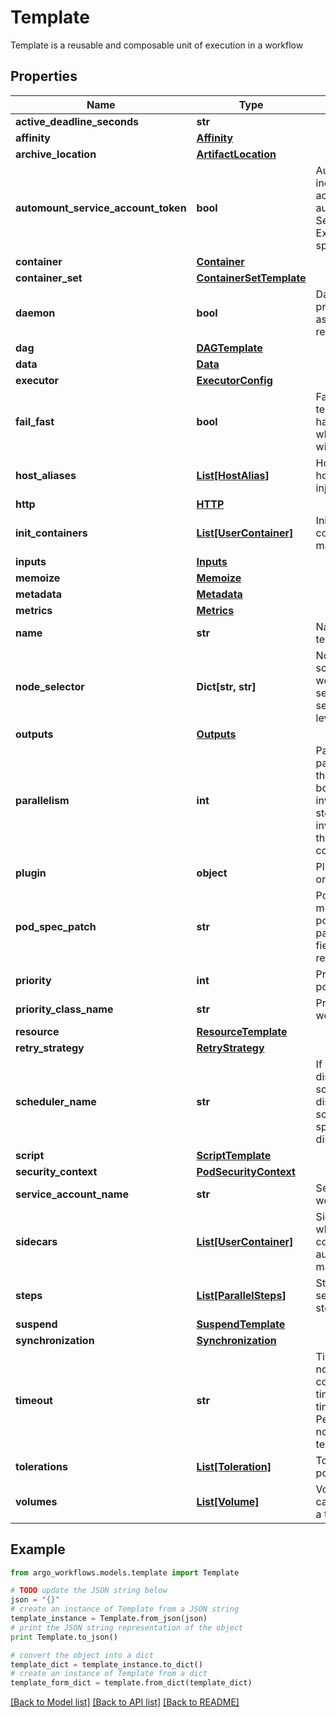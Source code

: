# Template

Template is a reusable and composable unit of execution in a workflow

## Properties

Name | Type | Description | Notes
------------ | ------------- | ------------- | -------------
**active_deadline_seconds** | **str** |  | [optional] 
**affinity** | [**Affinity**](Affinity.md) |  | [optional] 
**archive_location** | [**ArtifactLocation**](ArtifactLocation.md) |  | [optional] 
**automount_service_account_token** | **bool** | AutomountServiceAccountToken indicates whether a service account token should be automatically mounted in pods. ServiceAccountName of ExecutorConfig must be specified if this value is false. | [optional] 
**container** | [**Container**](Container.md) |  | [optional] 
**container_set** | [**ContainerSetTemplate**](ContainerSetTemplate.md) |  | [optional] 
**daemon** | **bool** | Daemon will allow a workflow to proceed to the next step so long as the container reaches readiness | [optional] 
**dag** | [**DAGTemplate**](DAGTemplate.md) |  | [optional] 
**data** | [**Data**](Data.md) |  | [optional] 
**executor** | [**ExecutorConfig**](ExecutorConfig.md) |  | [optional] 
**fail_fast** | **bool** | FailFast, if specified, will fail this template if any of its child pods has failed. This is useful for when this template is expanded with &#x60;withItems&#x60;, etc. | [optional] 
**host_aliases** | [**List[HostAlias]**](HostAlias.md) | HostAliases is an optional list of hosts and IPs that will be injected into the pod spec | [optional] 
**http** | [**HTTP**](HTTP.md) |  | [optional] 
**init_containers** | [**List[UserContainer]**](UserContainer.md) | InitContainers is a list of containers which run before the main container. | [optional] 
**inputs** | [**Inputs**](Inputs.md) |  | [optional] 
**memoize** | [**Memoize**](Memoize.md) |  | [optional] 
**metadata** | [**Metadata**](Metadata.md) |  | [optional] 
**metrics** | [**Metrics**](Metrics.md) |  | [optional] 
**name** | **str** | Name is the name of the template | [optional] 
**node_selector** | **Dict[str, str]** | NodeSelector is a selector to schedule this step of the workflow to be run on the selected node(s). Overrides the selector set at the workflow level. | [optional] 
**outputs** | [**Outputs**](Outputs.md) |  | [optional] 
**parallelism** | **int** | Parallelism limits the max total parallel pods that can execute at the same time within the boundaries of this template invocation. If additional steps/dag templates are invoked, the pods created by those templates will not be counted towards this total. | [optional] 
**plugin** | **object** | Plugin is an Object with exactly one key | [optional] 
**pod_spec_patch** | **str** | PodSpecPatch holds strategic merge patch to apply against the pod spec. Allows parameterization of container fields which are not strings (e.g. resource limits). | [optional] 
**priority** | **int** | Priority to apply to workflow pods. | [optional] 
**priority_class_name** | **str** | PriorityClassName to apply to workflow pods. | [optional] 
**resource** | [**ResourceTemplate**](ResourceTemplate.md) |  | [optional] 
**retry_strategy** | [**RetryStrategy**](RetryStrategy.md) |  | [optional] 
**scheduler_name** | **str** | If specified, the pod will be dispatched by specified scheduler. Or it will be dispatched by workflow scope scheduler if specified. If neither specified, the pod will be dispatched by default scheduler. | [optional] 
**script** | [**ScriptTemplate**](ScriptTemplate.md) |  | [optional] 
**security_context** | [**PodSecurityContext**](PodSecurityContext.md) |  | [optional] 
**service_account_name** | **str** | ServiceAccountName to apply to workflow pods | [optional] 
**sidecars** | [**List[UserContainer]**](UserContainer.md) | Sidecars is a list of containers which run alongside the main container Sidecars are automatically killed when the main container completes | [optional] 
**steps** | [**List[ParallelSteps]**](ParallelSteps.md) | Steps define a series of sequential/parallel workflow steps | [optional] 
**suspend** | [**SuspendTemplate**](SuspendTemplate.md) |  | [optional] 
**synchronization** | [**Synchronization**](Synchronization.md) |  | [optional] 
**timeout** | **str** | Timeout allows to set the total node execution timeout duration counting from the node&#39;s start time. This duration also includes time in which the node spends in Pending state. This duration may not be applied to Step or DAG templates. | [optional] 
**tolerations** | [**List[Toleration]**](Toleration.md) | Tolerations to apply to workflow pods. | [optional] 
**volumes** | [**List[Volume]**](Volume.md) | Volumes is a list of volumes that can be mounted by containers in a template. | [optional] 

## Example

```python
from argo_workflows.models.template import Template

# TODO update the JSON string below
json = "{}"
# create an instance of Template from a JSON string
template_instance = Template.from_json(json)
# print the JSON string representation of the object
print Template.to_json()

# convert the object into a dict
template_dict = template_instance.to_dict()
# create an instance of Template from a dict
template_form_dict = template.from_dict(template_dict)
```
[[Back to Model list]](../README.md#documentation-for-models) [[Back to API list]](../README.md#documentation-for-api-endpoints) [[Back to README]](../README.md)


